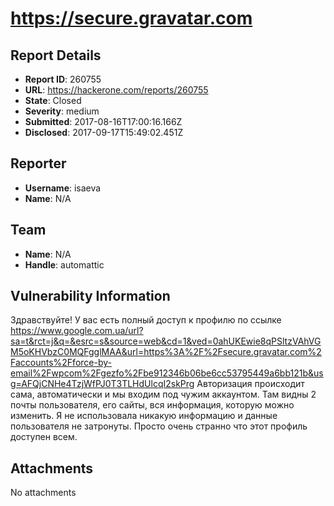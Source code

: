 # https://secure.gravatar.com

## Report Details
- **Report ID**: 260755
- **URL**: https://hackerone.com/reports/260755
- **State**: Closed
- **Severity**: medium
- **Submitted**: 2017-08-16T17:00:16.166Z
- **Disclosed**: 2017-09-17T15:49:02.451Z

## Reporter
- **Username**: isaeva
- **Name**: N/A

## Team
- **Name**: N/A
- **Handle**: automattic

## Vulnerability Information
Здравствуйте! У вас есть полный доступ к профилю по ссылке https://www.google.com.ua/url?sa=t&rct=j&q=&esrc=s&source=web&cd=1&ved=0ahUKEwie8qPSltzVAhVGM5oKHVbzC0MQFgglMAA&url=https%3A%2F%2Fsecure.gravatar.com%2Faccounts%2Fforce-by-email%2Fwpcom%2Fgezfo%2Fbe912346b06be6cc53795449a6bb121b&usg=AFQjCNHe4TzjWfPJ0T3TLHdUlcqI2skPrg
Авторизация происходит сама, автоматически и мы входим под чужим аккаунтом.
Там видны 2 почты пользователя, его сайты, вся информация, которую можно изменить. 
Я не использовала никакую информацию и данные пользователя не затронуты. Просто очень странно что этот профиль доступен всем.

## Attachments
No attachments
